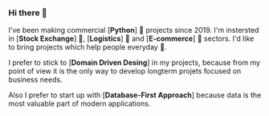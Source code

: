 ### Hi there 👋

I've been making commercial [**Python**] 🐍 projects since 2019.
I'm instersted in [**Stock Exchange**] 💸,  [**Logistics**] 🚛 and [**E-commerce**] 🛒 sectors.
I'd like to bring projects which help people everyday 🚀.

I prefer to stick to [**Domain Driven Desing**] in my projects, because from my point of view it is the only way to develop longterm projets focused on business needs.

Also I prefer to start up with [**Database-First Approach**] because data is the most valuable part of modern applications.
<!--
**Aaliyah097/Aaliyah097** is a ✨ _special_ ✨ repository because its `README.md` (this file) appears on your GitHub profile.

Here are some ideas to get you started:

- 🔭 I’m currently working on ...
- 🌱 I’m currently learning ...
- 👯 I’m looking to collaborate on ...
- 🤔 I’m looking for help with ...
- 💬 Ask me about ...
- 📫 How to reach me: ...
- 😄 Pronouns: ...
- ⚡ Fun fact: ...
-->
